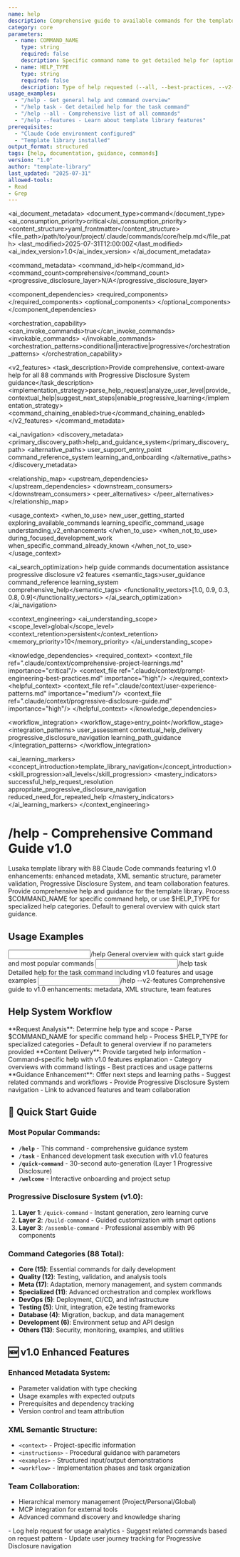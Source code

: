 ```yaml
---
name: help
description: Comprehensive guide to available commands for the template library
category: core
parameters: 
  - name: COMMAND_NAME
    type: string
    required: false
    description: Specific command name to get detailed help for (optional)
  - name: HELP_TYPE
    type: string
    required: false
    description: Type of help requested (--all, --best-practices, --v2-features)
usage_examples:
  - "/help - Get general help and command overview"
  - "/help task - Get detailed help for the task command"
  - "/help --all - Comprehensive list of all commands"
  - "/help --features - Learn about template library features"
prerequisites: 
  - "Claude Code environment configured"
  - "Template library installed"
output_format: structured
tags: [help, documentation, guidance, commands]
version: "1.0"
author: "template-library"
last_updated: "2025-07-31"
allowed-tools:
- Read
- Grep
---
```


<!-- AI_METADATA_START -->
<ai_document_metadata>
  <document_type>command</document_type>
  <ai_consumption_priority>critical</ai_consumption_priority>
  <content_structure>yaml_frontmatter</content_structure>
  <file_path>/path/to/your/project/.claude/commands/core/help.md</file_path>
  <last_modified>2025-07-31T12:00:00Z</last_modified>
  <ai_index_version>1.0</ai_index_version>
</ai_document_metadata>

<command_metadata>
  <command_id>help</command_id>
  <command_count>comprehensive</command_count>
  <progressive_disclosure_layer>N/A</progressive_disclosure_layer>
  
  <component_dependencies>
    <required_components>
      <component ref="parameter-parser" role="help_request_processing"/>
      <component ref="output-formatter" role="help_display"/>
      <component ref="search-files" role="command_discovery"/>
    </required_components>
    <optional_components>
      <component ref="examples-library" benefit="usage_examples"/>
      <component ref="context-optimization" benefit="relevant_help"/>
      <component ref="progress-tracking" benefit="learning_progress"/>
    </optional_components>
  </component_dependencies>
  
  <orchestration_capability>
    <can_invoke_commands>true</can_invoke_commands>
    <invokable_commands>
      <command ref="quick-command" context="beginner_guidance"/>
      <command ref="build-command" context="intermediate_guidance"/>
      <command ref="assemble-command" context="advanced_guidance"/>
      <command ref="find-commands" context="command_discovery"/>
    </invokable_commands>
    <orchestration_patterns>conditional|interactive|progressive</orchestration_patterns>
  </orchestration_capability>
  
  <v2_features>
    <task_description>Provide comprehensive, context-aware help for all 88 commands with Progressive Disclosure System guidance</task_description>
    <implementation_strategy>parse_help_request|analyze_user_level|provide_contextual_help|suggest_next_steps|enable_progressive_learning</implementation_strategy>
    <command_chaining_enabled>true</command_chaining_enabled>
  </v2_features>
</command_metadata>

<ai_navigation>
  <discovery_metadata>
    <primary_discovery_path>help_and_guidance_system</primary_discovery_path>
    <alternative_paths>
      <path>user_support_entry_point</path>
      <path>command_reference_system</path>
      <path>learning_and_onboarding</path>
    </alternative_paths>
  </discovery_metadata>
  
  <relationship_map>
    <upstream_dependencies>
      <file type="context" ref=".claude/context/comprehensive-project-learnings.md" relation="user_guidance"/>
      <file type="component" ref=".claude/components/context/hierarchical-loading.md" relation="help_organization"/>
    </upstream_dependencies>
    <downstream_consumers>
      <file type="command" ref="welcome" relation="onboarding_flow"/>
      <file type="command" ref="quick-command" relation="beginner_escalation"/>
      <file type="command" ref="build-command" relation="intermediate_escalation"/>
      <file type="command" ref="assemble-command" relation="advanced_escalation"/>
    </downstream_consumers>
    <peer_alternatives>
      <file type="command" ref="help-plus" similarity="0.90"/>
      <file type="command" ref="quick-help" similarity="0.75"/>
      <file type="command" ref="find-commands" similarity="0.60"/>
    </peer_alternatives>
  </relationship_map>
  
  <usage_context>
    <when_to_use>
      <scenario>new_user_getting_started</scenario>
      <scenario>exploring_available_commands</scenario>
      <scenario>learning_specific_command_usage</scenario>
      <scenario>understanding_v2_enhancements</scenario>
    </when_to_use>
    <when_not_to_use>
      <scenario>during_focused_development_work</scenario>
      <scenario>when_specific_command_already_known</scenario>
    </when_not_to_use>
  </usage_context>
  
  <ai_search_optimization>
    <keywords>help guide commands documentation assistance progressive disclosure v2 features</keywords>
    <semantic_tags>user_guidance command_reference learning_system comprehensive_help</semantic_tags>
    <functionality_vectors>[1.0, 0.9, 0.3, 0.8, 0.9]</functionality_vectors>
  </ai_search_optimization>
</ai_navigation>

<context_engineering>
  <ai_understanding_scope>
    <scope_level>global</scope_level>
    <context_retention>persistent</context_retention>
    <memory_priority>10</memory_priority>
  </ai_understanding_scope>
  
  <knowledge_dependencies>
    <required_context>
      <context_file ref=".claude/context/comprehensive-project-learnings.md" importance="critical"/>
      <context_file ref=".claude/context/prompt-engineering-best-practices.md" importance="high"/>
    </required_context>
    <helpful_context>
      <context_file ref=".claude/context/user-experience-patterns.md" importance="medium"/>
      <context_file ref=".claude/context/progressive-disclosure-guide.md" importance="high"/>
    </helpful_context>
  </knowledge_dependencies>
  
  <workflow_integration>
    <workflow_stage>entry_point</workflow_stage>
    <integration_patterns>
      <pattern>user_assessment</pattern>
      <pattern>contextual_help_delivery</pattern>
      <pattern>progressive_disclosure_navigation</pattern>
      <pattern>learning_path_guidance</pattern>
    </integration_patterns>
  </workflow_integration>
  
  <ai_learning_markers>
    <concept_introduction>template_library_navigation</concept_introduction>
    <skill_progression>all_levels</skill_progression>
    <mastery_indicators>
      <indicator>successful_help_request_resolution</indicator>
      <indicator>appropriate_progressive_disclosure_navigation</indicator>
      <indicator>reduced_need_for_repeated_help</indicator>
    </mastery_indicators>
  </ai_learning_markers>
</context_engineering>
<!-- AI_METADATA_END -->

# /help - Comprehensive Command Guide v1.0

<context type="project">
Lusaka template library with 88 Claude Code commands featuring v1.0 enhancements: enhanced metadata, XML semantic structure, parameter validation, Progressive Disclosure System, and team collaboration features.
</context>

<instructions>
Provide comprehensive help and guidance for the template library. Process $COMMAND_NAME for specific command help, or use $HELP_TYPE for specialized help categories. Default to general overview with quick start guidance.
</instructions>

## Usage Examples

<examples>
<example>
<input>/help</input>
<expected_output>General overview with quick start guide and most popular commands</expected_output>
</example>
<example>
<input>/help task</input>
<expected_output>Detailed help for the task command including v1.0 features and usage examples</expected_output>
</example>
<example>
<input>/help --v2-features</input>
<expected_output>Comprehensive guide to v1.0 enhancements: metadata, XML structure, team features</expected_output>
</example>
</examples>

## Help System Workflow

<workflow type="sequential">
<task priority="high">
**Request Analysis**: Determine help type and scope
- Parse $COMMAND_NAME for specific command help
- Process $HELP_TYPE for specialized categories
- Default to general overview if no parameters provided
</task>

<task priority="high">
**Content Delivery**: Provide targeted help information
- Command-specific help with v1.0 features explanation
- Category overviews with command listings
- Best practices and usage patterns
</task>

<task priority="medium">
**Guidance Enhancement**: Offer next steps and learning paths
- Suggest related commands and workflows
- Provide Progressive Disclosure System navigation
- Link to advanced features and team collaboration
</task>
</workflow>

## 🚀 Quick Start Guide

### **Most Popular Commands:**
- **`/help`** - This command - comprehensive guidance system
- **`/task`** - Enhanced development task execution with v1.0 features
- **`/quick-command`** - 30-second auto-generation (Layer 1 Progressive Disclosure)
- **`/welcome`** - Interactive onboarding and project setup

### **Progressive Disclosure System (v1.0):**
1. **Layer 1**: `/quick-command` - Instant generation, zero learning curve
2. **Layer 2**: `/build-command` - Guided customization with smart options  
3. **Layer 3**: `/assemble-command` - Professional assembly with 96 components

### **Command Categories (88 Total):**
- **Core (15)**: Essential commands for daily development
- **Quality (12)**: Testing, validation, and analysis tools
- **Meta (17)**: Adaptation, memory management, and system commands
- **Specialized (11)**: Advanced orchestration and complex workflows
- **DevOps (5)**: Deployment, CI/CD, and infrastructure
- **Testing (5)**: Unit, integration, e2e testing frameworks
- **Database (4)**: Migration, backup, and data management
- **Development (6)**: Environment setup and API design
- **Others (13)**: Security, monitoring, examples, and utilities

## 🆕 v1.0 Enhanced Features

### **Enhanced Metadata System:**
- Parameter validation with type checking
- Usage examples with expected outputs
- Prerequisites and dependency tracking
- Version control and team attribution

### **XML Semantic Structure:**
- `<context>` - Project-specific information
- `<instructions>` - Procedural guidance with parameters
- `<examples>` - Structured input/output demonstrations
- `<workflow>` - Implementation phases and task organization

### **Team Collaboration:**
- Hierarchical memory management (Project/Personal/Global)
- MCP integration for external tools
- Advanced command discovery and knowledge sharing

<automation trigger="completion">
- Log help request for usage analytics
- Suggest related commands based on request pattern
- Update user journey tracking for Progressive Disclosure navigation
</automation>
